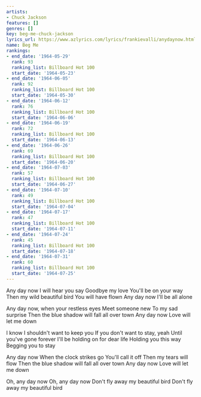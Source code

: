 ```yaml
---
artists:
- Chuck Jackson
features: []
genres: []
key: beg-me-chuck-jackson
lyrics_url: https://www.azlyrics.com/lyrics/frankievalli/anydaynow.html
name: Beg Me
rankings:
- end_date: '1964-05-29'
  rank: 93
  ranking_list: Billboard Hot 100
  start_date: '1964-05-23'
- end_date: '1964-06-05'
  rank: 92
  ranking_list: Billboard Hot 100
  start_date: '1964-05-30'
- end_date: '1964-06-12'
  rank: 76
  ranking_list: Billboard Hot 100
  start_date: '1964-06-06'
- end_date: '1964-06-19'
  rank: 72
  ranking_list: Billboard Hot 100
  start_date: '1964-06-13'
- end_date: '1964-06-26'
  rank: 69
  ranking_list: Billboard Hot 100
  start_date: '1964-06-20'
- end_date: '1964-07-03'
  rank: 57
  ranking_list: Billboard Hot 100
  start_date: '1964-06-27'
- end_date: '1964-07-10'
  rank: 49
  ranking_list: Billboard Hot 100
  start_date: '1964-07-04'
- end_date: '1964-07-17'
  rank: 47
  ranking_list: Billboard Hot 100
  start_date: '1964-07-11'
- end_date: '1964-07-24'
  rank: 45
  ranking_list: Billboard Hot 100
  start_date: '1964-07-18'
- end_date: '1964-07-31'
  rank: 60
  ranking_list: Billboard Hot 100
  start_date: '1964-07-25'
---
```


Any day now I will hear you say
Goodbye my love
You'll be on your way
Then my wild beautiful bird
You will have flown
Any day now I'll be all alone

Any day now, when your restless eyes
Meet someone new
To my sad surprise
Then the blue shadow will fall all over town
Any day now
Love will let me down

I know I shouldn't want to keep you
If you don't want to stay, yeah
Until you've gone forever
I'll be holding on for dear life
Holding you this way
Begging you to stay

Any day now
When the clock strikes go
You'll call it off
Then my tears will flow
Then the blue shadow will fall all over town
Any day now
Love will let me down

Oh, any day now
Oh, any day now
Don't fly away my beautiful bird
Don't fly away my beautiful bird



